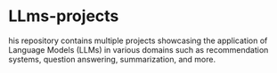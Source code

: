 # LLms-projects
his repository contains multiple projects showcasing the application of Language Models (LLMs) in various domains such as recommendation systems, question answering, summarization, and more.
